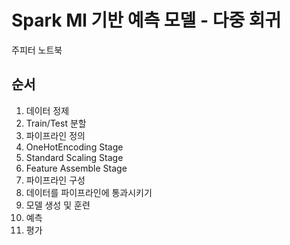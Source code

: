# Spark Ml 기반 예측 모델 - 다중 회귀
주피터 노트북

## 순서
1. 데이터 정제
2. Train/Test 분할
3. 파이프라인 정의
4. OneHotEncoding Stage
5. Standard Scaling Stage
6. Feature Assemble Stage
7. 파이프라인 구성
8. 데이터를 파이프라인에 통과시키기
9. 모델 생성 및 훈련
10. 예측
11. 평가